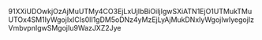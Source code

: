 91XXiUDOwkjOzAjMuUTMy4CO3EjLxUjIbBiOiIjIgwSXiATN1EjO1UTMukTMuUTOx4SM1IyWgojIxICIs0lI1gDM5oDNz4yMzEjLyAjMukDNxIyWgojIwIyegojIzVmbvpnIgwSMgojIu9WazJXZ2Jye
